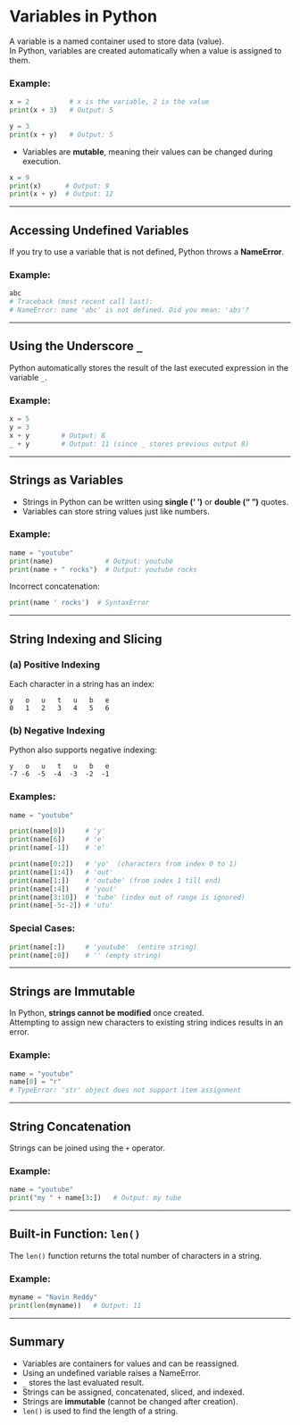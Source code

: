 # Variables in Python

A variable is a named container used to store data (value).  
In Python, variables are created automatically when a value is assigned to them.  

### Example:
```python
x = 2          # x is the variable, 2 is the value
print(x + 3)   # Output: 5

y = 3
print(x + y)   # Output: 5
```

- Variables are **mutable**, meaning their values can be changed during execution.  
```python
x = 9
print(x)      # Output: 9
print(x + y)  # Output: 12
```

---

## Accessing Undefined Variables
If you try to use a variable that is not defined, Python throws a **NameError**.  

### Example:
```python
abc
# Traceback (most recent call last):
# NameError: name 'abc' is not defined. Did you mean: 'abs'?
```

---

## Using the Underscore `_`  
Python automatically stores the result of the last executed expression in the variable `_`.  

### Example:
```python
x = 5
y = 3
x + y        # Output: 8
_ + y        # Output: 11 (since _ stores previous output 8)
```

---

## Strings as Variables
- Strings in Python can be written using **single (‘ ’)** or **double (“ ”)** quotes.  
- Variables can store string values just like numbers.  

### Example:
```python
name = "youtube"
print(name)             # Output: youtube
print(name + " rocks")  # Output: youtube rocks
```

Incorrect concatenation:
```python
print(name ' rocks')  # SyntaxError
```

---

## String Indexing and Slicing  

### (a) Positive Indexing
Each character in a string has an index:  
```
y   o   u   t   u   b   e
0   1   2   3   4   5   6
```

### (b) Negative Indexing
Python also supports negative indexing:  
```
y   o   u   t   u   b   e
-7 -6  -5  -4  -3  -2  -1
```

### Examples:
```python
name = "youtube"

print(name[0])     # 'y'
print(name[6])     # 'e'
print(name[-1])    # 'e'

print(name[0:2])   # 'yo'  (characters from index 0 to 1)
print(name[1:4])   # 'out'
print(name[1:])    # 'outube' (from index 1 till end)
print(name[:4])    # 'yout'
print(name[3:10])  # 'tube' (index out of range is ignored)
print(name[-5:-2]) # 'utu'
```

### Special Cases:
```python
print(name[:])     # 'youtube'  (entire string)
print(name[:0])    # '' (empty string)
```

---

## Strings are Immutable  
In Python, **strings cannot be modified** once created.  
Attempting to assign new characters to existing string indices results in an error.  

### Example:
```python
name = "youtube"
name[0] = "r"  
# TypeError: 'str' object does not support item assignment
```

---

## String Concatenation
Strings can be joined using the `+` operator.  

### Example:
```python
name = "youtube"
print("my " + name[3:])   # Output: my tube
```

---

## Built-in Function: `len()`  
The `len()` function returns the total number of characters in a string.  

### Example:
```python
myname = "Navin Reddy"
print(len(myname))   # Output: 11
```

---

## Summary
- Variables are containers for values and can be reassigned.  
- Using an undefined variable raises a NameError.  
- `_` stores the last evaluated result.  
- Strings can be assigned, concatenated, sliced, and indexed.  
- Strings are **immutable** (cannot be changed after creation).  
- `len()` is used to find the length of a string.  
